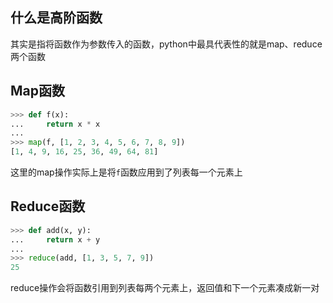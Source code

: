 ## 什么是高阶函数

其实是指将函数作为参数传入的函数，python中最具代表性的就是map、reduce两个函数

## Map函数

```python
>>> def f(x):
...     return x * x
...
>>> map(f, [1, 2, 3, 4, 5, 6, 7, 8, 9])
[1, 4, 9, 16, 25, 36, 49, 64, 81]
```

这里的map操作实际上是将`f`函数应用到了列表每一个元素上

## Reduce函数

```python
>>> def add(x, y):
...     return x + y
...
>>> reduce(add, [1, 3, 5, 7, 9])
25
```

reduce操作会将函数引用到列表每两个元素上，返回值和下一个元素凑成新一对